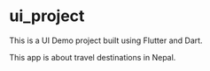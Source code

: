 # ui_project

This is a UI Demo project built using Flutter and Dart.

This app is about travel destinations in Nepal.
